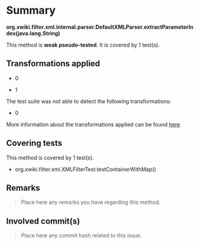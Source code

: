 # Summary
**org.xwiki.filter.xml.internal.parser.DefaultXMLParser.extractParameterIndex(java.lang.String)**

This method is **weak pseudo-tested**.
It is covered by 1 test(s). 


## Transformations applied

- 0

- 1


The test suite was not able to detect the following transformations:
 * 0 


More information about the transformations applied can be found [here](https://github.com/STAMP-project/pitest-descartes)

## Covering tests
This method is covered by 1 test(s).
* org.xwiki.filter.xml.XMLFilterTest.testContainerWithMap()


## Remarks
> Place here any remarks you have regarding this method.

## Involved commit(s)

> Place here any commit hash related to this issue.

